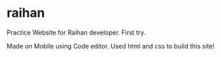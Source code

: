 # raihan
Practice Website for Raihan developer. First try.

Made on Mobile using Code editor.
Used html and css to build this site!
